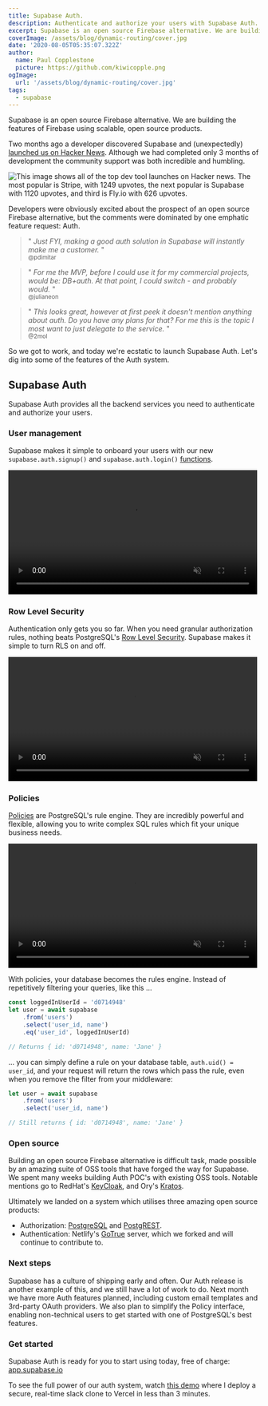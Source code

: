 ```yaml
---
title: Supabase Auth.
description: Authenticate and authorize your users with Supabase Auth.
excerpt: Supabase is an open source Firebase alternative. We are building the features of Firebase using scalable, open source products.
coverImage: /assets/blog/dynamic-routing/cover.jpg
date: '2020-08-05T05:35:07.322Z'
author:
  name: Paul Copplestone
  picture: https://github.com/kiwicopple.png
ogImage:
  url: '/assets/blog/dynamic-routing/cover.jpg'
tags:
  - supabase
---
```



Supabase is an open source Firebase alternative. We are building the features of Firebase using scalable, open source products. 

Two months ago a developer discovered Supabase and (unexpectedly) [launched us on Hacker News](https://news.ycombinator.com/item?id=23319901). Although we had completed only 3 months of development the community support was both incredible and humbling.

<!--truncate-->

![This image shows all of the top dev tool launches on Hacker news. The most popular is Stripe, with 1249 upvotes, the next popular is Supabase with 1120 upvotes, and third is Fly.io with 626 upvotes.](/img/supabase-hn-launch.png)

Developers were obviously excited about the prospect of an open source Firebase alternative, but the comments were dominated by one emphatic feature request: Auth.

> " _Just FYI, making a good auth solution in Supabase will instantly make me a customer._ "<br /><small>@pdimitar</small>

> " _For me the MVP, before I could use it for my commercial projects, would be: DB+auth. At that point, I could switch - and probably would._ "<br /><small>@julianeon</small>

> " _This looks great, however at first peek it doesn't mention anything about auth. Do you have any plans for that? For me this is the topic I most want to just delegate to the service._ "<br /><small>@2mol</small>

So we got to work, and today we're ecstatic to launch Supabase Auth. Let's dig into some of the features of the Auth system.

## Supabase Auth 

Supabase Auth provides all the backend services you need to authenticate and authorize your users.

### User management

Supabase makes it simple to onboard your users with our new `supabase.auth.signup()` and `supabase.auth.login()` [functions](/docs/library/user-management).

<video width="99%" autoplay="autoplay" loop muted playsInline controls="true">
<source src="/videos/auth-zoom2.mp4" type="video/mp4" loop muted playsInline />
</video>

### Row Level Security

Authentication only gets you so far. When you need granular authorization rules, nothing beats PostgreSQL's [Row Level Security](https://www.postgresql.org/docs/current/ddl-rowsecurity.html). Supabase makes it simple to turn RLS on and off.

<video width="99%" autoplay="autoplay" loop muted playsInline controls="true">
<source src="/videos/rls-zoom2.mp4" type="video/mp4" loop muted playsInline />
</video>

### Policies

[Policies](https://www.postgresql.org/docs/current/sql-createpolicy.html) are PostgreSQL's rule engine. They are incredibly powerful and flexible, allowing you to write complex SQL rules which fit your unique business needs. 

<video width="99%" autoplay="autoplay" loop muted playsInline controls="true">
<source src="/videos/policies-zoom2.mp4" type="video/mp4" loop muted playsInline />
</video>

With policies, your database becomes the rules engine. Instead of repetitively filtering your queries, like this ...

```js
const loggedInUserId = 'd0714948'
let user = await supabase
    .from('users')
    .select('user_id, name')
    .eq('user_id', loggedInUserId)

// Returns { id: 'd0714948', name: 'Jane' }
```

... you can simply define a rule on your database table, `auth.uid() = user_id`, and your request will return the rows which pass the rule, even when you remove the filter from your middleware:

```js
let user = await supabase
    .from('users')
    .select('user_id, name')

// Still returns { id: 'd0714948', name: 'Jane' }
```

### Open source

Building an open source Firebase alternative is difficult task, made possible by an amazing suite of OSS tools that have forged the way for Supabase. We spent many weeks building Auth POC's with existing OSS tools. Notable mentions go to RedHat's [KeyCloak](https://www.keycloak.org/), and Ory's [Kratos](https://github.com/ory/kratos). 

Ultimately we landed on a system which utilises three amazing open source products: 

- Authorization: [PostgreSQL](https://www.postgresql.org/) and [PostgREST](http://postgrest.org/en/v7.0.0/auth.html).
- Authentication: Netlify's [GoTrue](https://github.com/netlify/gotrue) server, which we forked and will continue to contribute to.

### Next steps

Supabase has a culture of shipping early and often. Our Auth release is another example of this, and we still have a lot of work to do. Next month we have more Auth features planned, including custom email templates and 3rd-party OAuth providers. We also plan to simplify the Policy interface, enabling non-technical users to get started with one of PostgreSQL's best features.

### Get started

Supabase Auth is ready for you to start using today, free of charge: [app.supabase.io](https://app.supabase.io)

To see the full power of our auth system, watch [this demo](https://youtu.be/2oqIZW5S-lQ) where I deploy a secure, real-time slack clone to Vercel in less than 3 minutes.